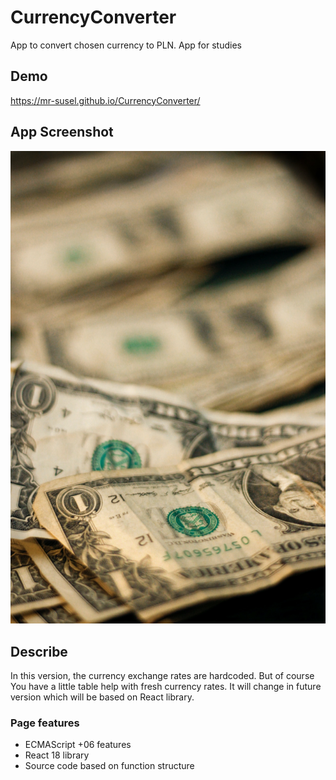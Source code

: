 # CurrencyConverter

App to convert chosen currency to PLN. App for studies

## Demo

https://mr-susel.github.io/CurrencyConverter/

## App Screenshot

![Screen from app to convert some currencies](tlo2.jpg)

## Describe

In this version, the currency exchange rates are hardcoded. But of course You have a little table help with fresh currency rates. It will change in future version which will be based on React library.

### Page features

- ECMAScript +06 features
- React 18 library
- Source code based on function structure
